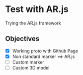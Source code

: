 # Test with AR.js
 Trying the AR.js framework
## Objectives
- [x] Working proto with Github Page
- [x] Non standard marker ==> AR.js
- [ ] Custom marker
- [ ] Custom 3D model
